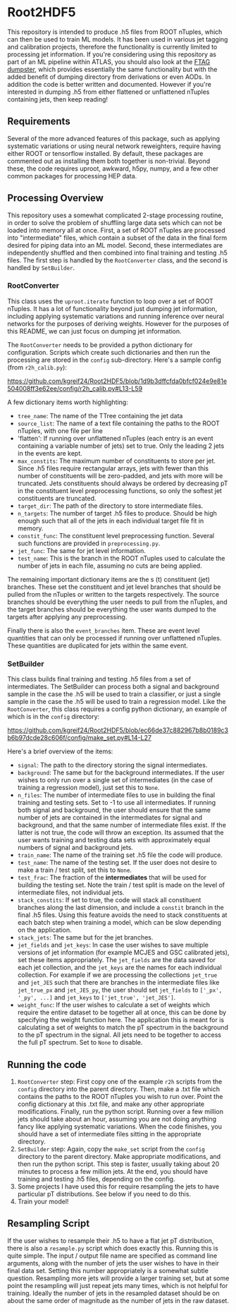 # Root2HDF5

This repository is intended to produce .h5 files from ROOT nTuples, which can then be used to train ML models. It has been used in various jet tagging and calibration projects, therefore the functionality is currently limited to processing jet information. If you're considering using this repository as part of an ML pipeline within ATLAS, you should also look at the [FTAG dumpster](https://training-dataset-dumper.docs.cern.ch/), which provides essentially the same functionality but with the added benefit of dumping directory from derivations or even AODs. In addition the code is better written and documented. However if you're interested in dumping .h5 from either flattened or unflattened nTuples containing jets, then keep reading!

## Requirements

Several of the more advanced features of this package, such as applying systematic variations or using neural network reweighters, require having either ROOT or tensorflow installed. By default, these packages are commented out as installing them both together is non-trivial. Beyond these, the code requires uproot, awkward, h5py, numpy, and a few other common packages for processing HEP data.

## Processing Overview

This repository uses a somewhat complicated 2-stage processing routine, in order to solve the problem of shuffling large data sets which can not be loaded into memory all at once. First, a set of ROOT nTuples are processed into "intermediate" files, which contain a subset of the data in the final form desired for piping data into an ML model. Second, these intermediates are independently shuffled and then combined into final training and testing .h5 files. The first step is handled by the `RootConverter` class, and the second is handled by `SetBuilder`.

### RootConverter

This class uses the `uproot.iterate` function to loop over a set of ROOT nTuples. It has a lot of functionality beyond just dumping jet information, including applying systematic variations and running inference over neural networks for the purposes of deriving weights. However for the purposes of this README, we can just focus on dumping jet information.

The `RootConverter` needs to be provided a python dictionary for configuration. Scripts which create such dictionaries and then run the processing are stored in the `config` sub-directory. Here's a sample config (from `r2h_calib.py`):

https://github.com/kgreif24/Root2HDF5/blob/1d9b3dffcfda0bfcf024e9e81e504008ff3e62ee/config/r2h_calib.py#L13-L59

A few dictionary items worth highlighting:
- `tree_name`: The name of the TTree containing the jet data
- `source_list`: The name of a text file containing the paths to the ROOT nTuples, with one file per line
- 'flatten': If running over unflattened nTuples (each entry is an event containing a variable number of jets) set to true. Only the leading 2 jets in the events are kept.
- `max_constits`: The maximum number of constituents to store per jet. Since .h5 files require rectangular arrays, jets with fewer than this number of constituents will be zero-padded, and jets with more will be truncated. Jets constituents should always be ordered by decreasing pT in the constituent level preprocessing functions, so only the softest jet constituents are truncated.
- `target_dir`: The path of the directory to store intermediate files.
- `n_targets`: The number of target .h5 files to produce. Should be high enough such that all of the jets in each individual target file fit in memory.
- `constit_func`: The constituent level preprocessing function. Several such functions are provided in `preprocessing.py`.
- `jet_func`: The same for jet level information.
- `test_name`: This is the branch in the ROOT nTuples used to calculate the number of jets in each file, assuming no cuts are being applied.

The remaining important dictionary items are the s (t) constituent (jet) branches. These set the constituent and jet level branches that should be pulled from the nTuples or written to the targets respectively. The source branches should be everything the user needs to pull from the nTuples, and the target branches should be everything the user wants dumped to the targets after applying any preprocessing.

Finally there is also the `event_branches` item. These are event level quantities that can only be processed if running over unflattened nTuples. These quantities are duplicated for jets within the same event.

### SetBuilder

This class builds final training and testing .h5 files from a set of intermediates. The SetBuilder can process both a signal and background sample in the case the .h5 will be used to train a classifier, or just a single sample in the case the .h5 will be used to train a regression model. Like the `RootConverter`, this class requires a config python dictionary, an example of which is in the `config` directory:

https://github.com/kgreif24/Root2HDF5/blob/ec66de37c882967b8b0189c3b6b97dcde28c606f/config/make_set.py#L14-L27

Here's a brief overview of the items:
- `signal`: The path to the directory storing the signal intermediates.
- `background`: The same but for the background intermediates. If the user wishes to only run over a single set of intermediates (in the case of training a regression model), just set this to `None`.
- `n_files`: The number of intermediate files to use in building the final training and testing sets. Set to -1 to use all intermediates. If running both signal and background, the user should ensure that the same number of jets are contained in the intermediates for signal and background, and that the same number of intermediate files exist. If the latter is not true, the code will throw an exception. Its assumed that the user wants training and testing data sets with approximately equal numbers of signal and background jets.
- `train_name`: The name of the training set .h5 file the code will produce.
- `test_name`: The name of the testing set. If the user does not desire to make a train / test split, set this to `None`.
- `test_frac`: The fraction of the **intermediates** that will be used for building the testing set. Note the train / test split is made on the level of intermediate files, not individual jets.
- `stack_constits`: If set to true, the code will stack all constituent branches along the last dimension, and include a `constit` branch in the final .h5 files. Using this feature avoids the need to stack constituents at each batch step when training a model, which can be slow depending on the application.
- `stack_jets`: The same but for the jet branches.
- `jet_fields` and `jet_keys`: In case the user wishes to save multiple versions of jet information (for example MCJES and GSC calibrated jets), set these items appropriately. The `jet_fields` are the data saved for each jet collection, and the `jet_keys` are the names for each individual collection. For example if we are processing the collections `jet_true` and `jet_JES` such that there are branches in the intermediate files like `jet_true_px` and `jet_JES_py`, the user should set `jet_fields` to `['_px', '_py', ...]` and `jet_keys` to `['jet_true', 'jet_JES']`. 
- `weight_func`: If the user wishes to calculate a set of weights which require the entire dataset to be together all at once, this can be done by specifying the weight function here. The application this is meant for is calculating a set of weights to match the pT spectrum in the background to the pT spectrum in the signal. All jets need to be together to access the full pT spectrum. Set to `None` to disable.

## Running the code

1. `RootConverter` step: First copy one of the example `r2h` scripts from the `config` directory into the parent directory. Then, make a .txt file which contains the paths to the ROOT nTuples you wish to run over. Point the config dictionary at this .txt file, and make any other appropriate modifications. Finally, run the python script. Running over a few million jets should take about an hour, assuming you are not doing anything fancy like applying systematic variations. When the code finishes, you should have a set of intermediate files sitting in the appropriate directory.
2. `SetBuilder` step: Again, copy the `make_set` script from the `config` directory to the parent directory. Make appropriate modifications, and then run the python script. This step is faster, usually taking about 20 minutes to process a few million jets. At the end, you should have training and testing .h5 files, depending on the config.
3. Some projects I have used this for require resampling the jets to have particular pT distributions. See below if you need to do this.
4. Train your model!

## Resampling Script

If the user wishes to resample their .h5 to have a flat jet pT distribution, there is also a `resample.py` script which does exactly this. Running this is quite simple. The input / output file name are specified as command line arguments, along with the number of jets the user wishes to have in their final data set. Setting this number appropriately is a somewhat subtle question. Resampling more jets will provide a larger training set, but at some point the resampling will just repeat jets many times, which is not helpful for training. Ideally the number of jets in the resampled dataset should be on about the same order of magnitude as the number of jets in the raw dataset. 

